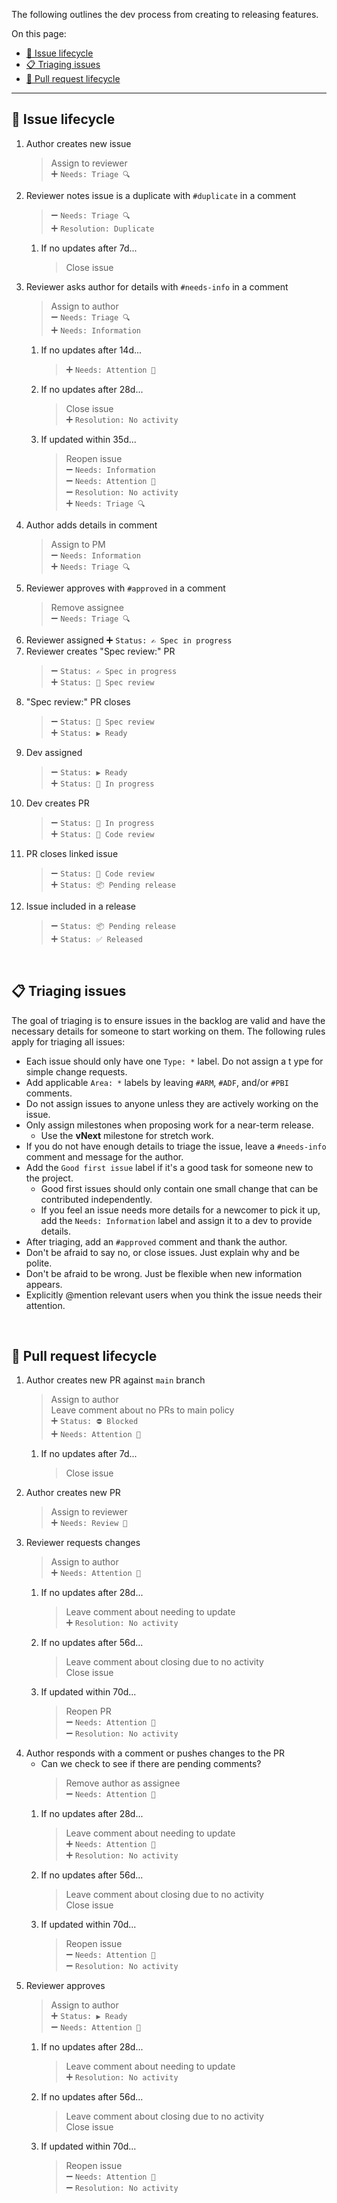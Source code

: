 <!-- markdownlint-disable MD041 -->

The following outlines the dev process from creating to releasing features.

On this page:

- [🔄️ Issue lifecycle](#️-issue-lifecycle)
- [📋 Triaging issues](#-triaging-issues)
- [🔄️ Pull request lifecycle](#️-pull-request-lifecycle)

---

## 🔄️ Issue lifecycle

1. Author creates new issue
   > Assign to reviewer<br>
   > ➕ `Needs: Triage 🔍`<br>
2. Reviewer notes issue is a duplicate with `#duplicate` in a comment
   > ➖ `Needs: Triage 🔍`<br>
   > ➕ `Resolution: Duplicate`<br>
   1. If no updates after 7d...
      > Close issue<br>
3. Reviewer asks author for details with `#needs-info` in a comment
   > Assign to author<br>
   > ➖ `Needs: Triage 🔍`<br>
   > ➕ `Needs: Information`<br>
   1. If no updates after 14d...
      > ➕ `Needs: Attention 👋`<br>
   2. If no updates after 28d...
      > Close issue<br>
      > ➕ `Resolution: No activity`<br>
   3. If updated within 35d...
      > Reopen issue<br>
      > ➖ `Needs: Information`<br>
      > ➖ `Needs: Attention 👋`<br>
      > ➖ `Resolution: No activity`<br>
      > ➕ `Needs: Triage 🔍`<br>
4. Author adds details in comment
   > Assign to PM<br>
   > ➖ `Needs: Information`<br>
   > ➕ `Needs: Triage 🔍`<br>
5. Reviewer approves with `#approved` in a comment
   > Remove assignee<br>
   > ➖ `Needs: Triage 🔍`<br>
6. Reviewer assigned ➕ `Status: ✍️ Spec in progress`
7. Reviewer creates "Spec review:" PR
   > ➖ `Status: ✍️ Spec in progress`<br>
   > ➕ `Status: 🔭 Spec review`<br>
8. "Spec review:" PR closes
   > ➖ `Status: 🔭 Spec review`<br>
   > ➕ `Status: ▶️ Ready`<br>
9. Dev assigned
   > ➖ `Status: ▶️ Ready`<br>
   > ➕ `Status: 🔄️ In progress`<br>
10. Dev creates PR
    > ➖ `Status: 🔄️ In progress`<br>
    > ➕ `Status: 🔬 Code review`<br>
11. PR closes linked issue
    > ➖ `Status: 🔬 Code review`<br>
    > ➕ `Status: 📦 Pending release`<br>
12. Issue included in a release
    > ➖ `Status: 📦 Pending release`<br>
    > ➕ `Status: ✅ Released`<br>

<br>

## 📋 Triaging issues

The goal of triaging is to ensure issues in the backlog are valid and have the necessary details for someone to start working on them. The following rules apply for triaging all issues:

- Each issue should only have one `Type: *` label. Do not assign a t ype for simple change requests.
- Add applicable `Area: *` labels by leaving `#ARM`, `#ADF`, and/or `#PBI` comments.
- Do not assign issues to anyone unless they are actively working on the issue.
- Only assign milestones when proposing work for a near-term release.
  - Use the **vNext** milestone for stretch work.
- If you do not have enough details to triage the issue, leave a `#needs-info` comment and message for the author.
- Add the `Good first issue` label if it's a good task for someone new to the project.
  - Good first issues should only contain one small change that can be contributed independently.
  - If you feel an issue needs more details for a newcomer to pick it up, add the `Needs: Information` label and assign it to a dev to provide details.
- After triaging, add an `#approved` comment and thank the author.
- Don't be afraid to say no, or close issues. Just explain why and be polite.
- Don't be afraid to be wrong. Just be flexible when new information appears.
- Explicitly @mention relevant users when you think the issue needs their attention.

<br>

## 🔄️ Pull request lifecycle

1. Author creates new PR against `main` branch
   > Assign to author<br>
   > Leave comment about no PRs to main policy<br>
   > ➕ `Status: ⛔ Blocked`<br>
   > ➕ `Needs: Attention 👋`<br>
   1. If no updates after 7d...
      > Close issue<br>
2. Author creates new PR
   > Assign to reviewer<br>
   > ➕ `Needs: Review 👀`<br>
3. Reviewer requests changes
   > Assign to author<br>
   > ➕ `Needs: Attention 👋`<br>
   1. If no updates after 28d...
      > Leave comment about needing to update<br>
      > ➕ `Resolution: No activity`<br>
   2. If no updates after 56d...
      > Leave comment about closing due to no activity<br>
      > Close issue<br>
   3. If updated within 70d...
      > Reopen PR<br>
      > ➖ `Needs: Attention 👋`<br>
      > ➖ `Resolution: No activity`<br>
4. Author responds with a comment or pushes changes to the PR
   - Can we check to see if there are pending comments?
     > Remove author as assignee<br>
     > ➖ `Needs: Attention 👋`<br>
   1. If no updates after 28d...
      > Leave comment about needing to update<br>
      > ➕ `Needs: Attention 👋`<br>
      > ➕ `Resolution: No activity`<br>
   2. If no updates after 56d...
      > Leave comment about closing due to no activity<br>
      > Close issue<br>
   3. If updated within 70d...
      > Reopen issue<br>
      > ➖ `Needs: Attention 👋`<br>
      > ➖ `Resolution: No activity`<br>
5. Reviewer approves
   > Assign to author<br>
   > ➕ `Status: ▶️ Ready`<br>
   > ➖ `Needs: Attention 👋`<br>
   1. If no updates after 28d...
      > Leave comment about needing to update<br>
      > ➕ `Resolution: No activity`<br>
   2. If no updates after 56d...
      > Leave comment about closing due to no activity<br>
      > Close issue<br>
   3. If updated within 70d...
      > Reopen issue<br>
      > ➖ `Needs: Attention 👋`<br>
      > ➖ `Resolution: No activity`<br>

<br>
